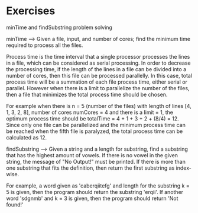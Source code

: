# Exercises
minTime and findSubstring problem solving

minTime --> Given a file, input, and number of cores; find the minimum time required to process all the files. 

Process time is the time interval that a single processor processes the lines in a file, which can be considered as serial processing. In order to decrease the processing time, if the length of the lines in a file can be divided into a number of cores, then this file can be processed parallelly. 
In this case, total process time will be a summation of each file process time, either serial or parallel. 
However when there is a limit to parallelize the number of the files, then a file that minimizes the total process time should be chosen.

For example when there is n = 5 (number of the files) with length of lines [4, 1, 3, 2, 8], number of cores numCores = 4 and there is a limit = 1, the optimum process time should be totalTime = 4 + 1 + 3 + 2 + (8/4) = 12. Since only one file can be parallelized and the minimum process time can be reached when the fifth file is paralyzed, the total process time can be calculated as 12.


findSubstring --> Given a string and a length for substring, find a substring that has the highest amount of vowels. If there is no vowel in the given string, the message of "No Output!" must be printed. If there is more than one substring that fits the definition, then return the first substring as index-wise. 

For example, a word given as 'caberqiitefg' and length for the substring k = 5 is given, then the program should return the substring 'erqii'. If another word 'sdgnmb' and k = 3 is given, then the program should return 'Not found!'
